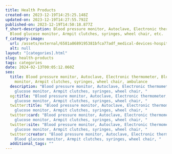 ```yaml
---
title: Health Products
created-on: 2023-12-19T14:25:25.148Z
updated-on: 2023-12-19T14:27:55.792Z
published-on: 2023-12-19T14:50:18.877Z
f_short-description: Blood pressure monitor, Autoclave, Electronic thermometer,
  Blood glucose monitor, Armpit clutches, syringes, wheel chair, etc.
f_category-image:
  url: /assets/external/6581a8689195381bfca77adf_medical-devices-hospital.jpg
  alt: null
layout: "[categories].html"
slug: health-products
tags: categories
date: 2024-02-13T00:05:12.060Z
seo:
  title: Blood pressure monitor, Autoclave, Electronic thermometer, Blood glucose
    monitor, Armpit clutches, syringes, wheel chair, ambulance
  description: "Blood pressure monitor, Autoclave, Electronic thermometer, Blood
    glucose monitor, Armpit clutches, syringes, wheel chair, "
  og:title: "Blood pressure monitor, Autoclave, Electronic thermometer, Blood
    glucose monitor, Armpit clutches, syringes, wheel chair, "
  twitter:title: "Blood pressure monitor, Autoclave, Electronic thermometer, Blood
    glucose monitor, Armpit clutches, syringes, wheel chair, "
  twitter:card: "Blood pressure monitor, Autoclave, Electronic thermometer, Blood
    glucose monitor, Armpit clutches, syringes, wheel chair, "
  twitter:site: "Blood pressure monitor, Autoclave, Electronic thermometer, Blood
    glucose monitor, Armpit clutches, syringes, wheel chair, "
  twitter:creator: "Blood pressure monitor, Autoclave, Electronic thermometer,
    Blood glucose monitor, Armpit clutches, syringes, wheel chair, "
  additional_tags: ""
---
```

